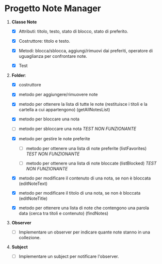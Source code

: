 # Progetto Note Manager


1. **Classe Note**

    - [x] Attributi: titolo, testo, stato di blocco, stato di preferito.
    - [x] Costruttore: titolo e testo.
    - [x] Metodi: blocca/sblocca, aggiungi/rimuovi dai preferiti, operatore di uguaglianza per confrontare note.
    - [x] Test


2. **Folder**:

   - [x] costruttore
   - [x] metodo per aggiungere/rimuovere note
   - [x] metodo per ottenere la lista di tutte le note (restituisce i titoli e la cartella a cui appartengono) (getAllNotesList)
   - [x] metodo per bloccare una nota
   - [ ] metodo per sbloccare una nota _TEST NON FUNZIONANTE_


   - [x] metodo per gestire le note preferite
     - [ ] metodo per ottenere una lista di note preferite (listFavorites) _TEST NON FUNZIONANTE_
     - [ ] metodo per ottenere una lista di note bloccate (listBlocked) _TEST NON FUNZIONANTE_


   - [x] metodo per modificare il contenuto di una nota, se non è bloccata (editNoteText)
   - [x] metodo per modificare il titolo di una nota, se non è bloccata (editNoteTitle)


   - [x] metodo per ottenere una lista di note che contengono una parola data (cerca tra titoli e contenuto) (findNotes)


3. **Observer**
   - [ ] Implementare un observer per indicare quante note stanno in una collezione. 


4. **Subject**
   - [ ] Implementare un subject per notificare l'observer.